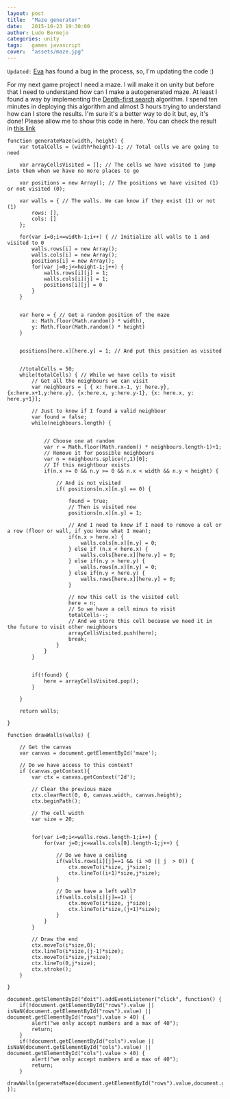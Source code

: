```yaml
---
layout: post
title:  "Maze generator"
date:   2015-10-23 19:30:00
author: Ludo Bermejo
categories: unity
tags:	games javascript
cover:  "assets/maze.jpg"
---
```


`Updated:` [Eva](https://www.linkedin.com/profile/view?id=AB4AAAMfCGgBdXajcV7na_oQVxP8ngWjTDj2EII&authType=name&authToken=dvQG&trk=wonton-desktop) has found a bug in the process, so, I'm updating the code :) 


For my next game project I need a maze. I will make it on unity but before that I need to understand how can I make a autogenerated maze. At least I found a way by implementing the [Depth-first search](https://en.wikipedia.org/wiki/Maze_generation_algorithm#Depth-first_search) algorithm. I spend ten minutes in deploying this algorithm and almost 3 hours trying to understand how can I store the results. I'm sure it's a better way to do it but, ey, it's done! Please allow me to show this code in here. You can check the result in [this link](/projects/maze/index.html)

    function generateMaze(width, height) {
        var totalCells = (width*height)-1; // Total cells we are going to need

        var arrayCellsVisited = []; // The cells we have visited to jump into them when we have no more places to go

        var positions = new Array(); // The positions we have visited (1) or not visited (0);

        var walls = { // The walls. We can know if they exist (1) or not (1)
            rows: [],
            cols: []
        };

        for(var i=0;i<=width-1;i++) { // Initialize all walls to 1 and visited to 0
            walls.rows[i] = new Array();
            walls.cols[i] = new Array();
            positions[i] = new Array();
            for(var j=0;j<=height-1;j++) {
                walls.rows[i][j] = 1;
                walls.cols[i][j] = 1;
                positions[i][j] = 0
            }
        }


        var here = { // Get a random position of the maze
            x: Math.floor(Math.random() * width),
            y: Math.floor(Math.random() * height)
        }


        positions[here.x][here.y] = 1; // And put this position as visited


        //totalCells = 50;
        while(totalCells) { // While we have cells to visit
            // Get all the neighbours we can visit
            var neighbours = [ { x: here.x-1, y: here.y}, {x:here.x+1,y:here.y}, {x:here.x, y:here.y-1}, {x: here.x, y: here.y+1}];

            // Just to know if I found a valid neighbour
            var found = false;
            while(neighbours.length) {


                // Choose one at random
                var r = Math.floor(Math.random() * neighbours.length-1)+1;
                // Remove it for possible neighbours
                var n = neighbours.splice(r,1)[0];
                // If this neightbour exists
                if(n.x >= 0 && n.y >= 0 && n.x < width && n.y < height) {

                    // And is not visited
                    if( positions[n.x][n.y] == 0) {

                        found = true;
                        // Then is visited now
                        positions[n.x][n.y] = 1;

                        // And I need to know if I need to remove a col or a row (floor or wall, if you know what I mean);
                        if(n.x > here.x) {
                            walls.cols[n.x][n.y] = 0;
                        } else if (n.x < here.x) {
                            walls.cols[here.x][here.y] = 0;
                        } else if(n.y > here.y) {
                            walls.rows[n.x][n.y] = 0;
                        } else if(n.y < here.y) {
                            walls.rows[here.x][here.y] = 0;
                        }

                        // now this cell is the visited cell
                        here = n;
                        // So we have a cell minus to visit
                        totalCells--;
                        // And we store this cell because we need it in the future to visit other neighbours
                        arrayCellsVisited.push(here);
                        break;
                    }
                }
            }


            if(!found) {
                here = arrayCellsVisited.pop();
            }

        }

        return walls;

    }

    function drawWalls(walls) {

        // Get the canvas
        var canvas = document.getElementById('maze');

        // Do we have access to this context?
        if (canvas.getContext){
            var ctx = canvas.getContext('2d');

            // Clear the previous maze
            ctx.clearRect(0, 0, canvas.width, canvas.height);
            ctx.beginPath();

            // The cell width
            var size = 20;


            for(var i=0;i<=walls.rows.length-1;i++) {
                for(var j=0;j<=walls.cols[0].length-1;j++) {

                    // Do we have a ceiling
                    if(walls.rows[i][j]==1 && (i >0 || j  > 0)) {
                        ctx.moveTo(i*size, j*size);
                        ctx.lineTo((i+1)*size,j*size);
                    }

                    // Do we have a left wall?
                    if(walls.cols[i][j]==1) {
                        ctx.moveTo(i*size, j*size);
                        ctx.lineTo(i*size,(j+1)*size);
                    }
                }
            }

            // Draw the end
            ctx.moveTo(i*size,0);
            ctx.lineTo(i*size,(j-1)*size);
            ctx.moveTo(i*size,j*size);
            ctx.lineTo(0,j*size);
            ctx.stroke();
        }

    }

    document.getElementById("doit").addEventListener("click", function() {
        if(!document.getElementById("rows").value || isNaN(document.getElementById("rows").value) || document.getElementById("rows").value > 40) {
            alert("we only accept numbers and a max of 40");
            return;
        }
        if(!document.getElementById("cols").value || isNaN(document.getElementById("cols").value) || document.getElementById("cols").value > 40) {
            alert("we only accept numbers and a max of 40");
            return;
        }
        drawWalls(generateMaze(document.getElementById("rows").value,document.getElementById("cols").value));
    });



  
  